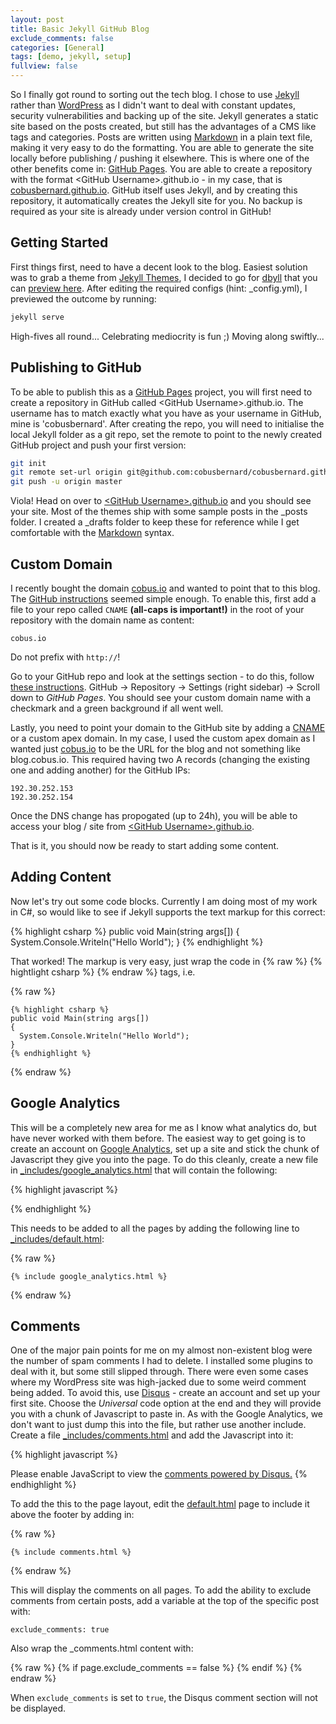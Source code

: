 ```yaml
---
layout: post
title: Basic Jekyll GitHub Blog
exclude_comments: false
categories: [General]
tags: [demo, jekyll, setup]
fullview: false
---
```


So I finally got round to sorting out the tech blog. I chose to use [Jekyll](http://jykellrb.com) rather than [WordPress](https://wordpress.com) as I didn't want to deal with constant updates, security vulnerabilities and backing up of the site. Jekyll generates a static site based on the posts created, but still has the advantages of a CMS like tags and categories. Posts are written using [Markdown](http://kramdown.gettalong.org/) in a plain text file, making it very easy to do the formatting. You are able to generate the site locally before publishing / pushing it elsewhere. This is where one of the other benefits come in: [GitHub Pages](https://pages.github.com/). You are able to create a repository with the format \<GitHub Username\>.github.io - in my case, that is [cobusbernard.github.io](https://cobusbernard.github.io). GitHub itself uses Jekyll, and by creating this repository, it automatically creates the Jekyll site for you. No backup is required as your site is already under version control in GitHub!

Getting Started
---------------

First things first, need to have a decent look to the blog. Easiest solution was to grab a theme from [Jekyll Themes](http://jekyllthemes.org/), I decided to go for [dbyll](https://github.com/dbtek/dbyll) that you can [preview here](http://dbtek.github.io/dbyll/). After editing the required configs (hint: _config.yml), I previewed the outcome by running:

~~~ bash
jekyll serve
~~~

High-fives all round... Celebrating mediocrity is fun ;) Moving along swiftly...

Publishing to GitHub
--------------------
To be able to publish this as a [GitHub Pages](https://pages.github.com/) project, you will first need to create a repository in GitHub called \<GitHub Username\>.github.io. The username has to match exactly what you have as your username in GitHub, mine is 'cobusbernard'. After creating the repo, you will need to initialise the local Jekyll folder as a git repo, set the remote to point to the newly created GitHub project and push your first version:

~~~ bash
git init
git remote set-url origin git@github.com:cobusbernard/cobusbernard.github.io.git
git push -u origin master
~~~

Viola! Head on over to [\<GitHub Username\>.github.io](https://cobusbernard.github.io) and you should see your site. Most of the themes ship with some sample posts in the _posts folder. I created a _drafts folder to keep these for reference while I get comfortable with the [Markdown](http://kramdown.gettalong.org/) syntax.

Custom Domain
-------------
I recently bought the domain [cobus.io](http://cobus.io) and wanted to point that to this blog. The [GitHub instructions](https://help.github.com/articles/setting-up-a-custom-domain-with-github-pages/) seemed simple enough. To enable this, first add a file to your repo called `CNAME` **(all-caps is important!)** in the root of your repository with the domain name as content:

~~~
cobus.io
~~~

Do not prefix with `http://`!

Go to your GitHub repo and look at the settings section - to do this, follow [these instructions](https://help.github.com/articles/adding-a-cname-file-to-your-repository/). GitHub -> Repository -> Settings (right sidebar) -> Scroll down to *GitHub Pages*. You should see your custom domain name with a checkmark and a green background if all went well.

Lastly, you need to point your domain to the GitHub site by adding a [CNAME](http://en.wikipedia.org/wiki/CNAME_record) or a custom apex domain. In my case, I used the custom apex domain as I wanted just [cobus.io](http://cobus.io) to be the URL for the blog and not something like blog.cobus.io. This required having two A records (changing the existing one and adding another) for the GitHub IPs:

~~~
192.30.252.153
192.30.252.154
~~~

Once the DNS change has propogated (up to 24h), you will be able to access your blog / site from [\<GitHub Username\>.github.io](https://cobusbernard.github.io).

That is it, you should now be ready to start adding some content.


Adding Content
--------------

Now let's try out some code blocks. Currently I am doing most of my work in C#, so would like to see if Jekyll supports the text markup for this correct:

{% highlight csharp %}
public void Main(string args[])
{
    System.Console.Writeln("Hello World");
}
{% endhighlight %}

That worked! The markup is very easy, just wrap the code in {% raw %} {% hightlight csharp %} {% endraw %} tags, i.e.

{% raw %}
~~~
{% highlight csharp %}
public void Main(string args[])
{
  System.Console.Writeln("Hello World");
}
{% endhighlight %}
~~~
{% endraw %}

Google Analytics
-----------------

This will be a completely new area for me as I know what analytics do, but have never worked with them before. The easiest way to get going is to create an account on [Google Analytics](http://www.google.com/analytics/), set up a site and stick the chunk of Javascript they give you into the page. To do this cleanly, create a new file in [_includes/google_analytics.html](https://github.com/cobusbernard/cobusbernard.github.io/blob/master/_includes/google_analytics.html) that will contain the following:

{% highlight javascript %}
<script>
(function(i,s,o,g,r,a,m){i['GoogleAnalyticsObject']=r;i[r]=i[r]||function(){
  (i[r].q=i[r].q||[]).push(arguments)},i[r].l=1*new Date();a=s.createElement(o),
  m=s.getElementsByTagName(o)[0];a.async=1;a.src=g;m.parentNode.insertBefore(a,m)
  })(window,document,'script','//www.google-analytics.com/analytics.js','ga');

  ga('create', '<tracking code>', '<site name>');
  ga('send', 'pageview');

</script>
{% endhighlight %}

This needs to be added to all the pages by adding the following line to [_includes/default.html](https://github.com/cobusbernard/cobusbernard.github.io/blob/master/_includes/default.html#L5):

{% raw %}
~~~
{% include google_analytics.html %}
~~~
{% endraw %}

Comments
--------

One of the major pain points for me on my almost non-existent blog were the number of spam comments I had to delete. I installed some plugins to deal with it, but some still slipped through. There were even some cases where my WordPress site was high-jacked due to some weird comment being added. To avoid this, use [Disqus](https://disqus.com) - create an account and set up your first site. Choose the *Universal* code option at the end and they will provide you with a chunk of Javascript to paste in. As with the Google Analytics, we don't want to just dump this into the file, but rather use another include. Create a file [_includes/comments.html](https://github.com/cobusbernard/cobusbernard.github.io/blob/master/_includes/comments.html) and add the Javascript into it:

{% highlight javascript %}
<div id="disqus_thread"></div>
<script type="text/javascript">
/* * * CONFIGURATION VARIABLES: EDIT BEFORE PASTING INTO YOUR WEBPAGE * * */
var disqus_shortname = '<disqus forum name>'; // required: replace example with your forum shortname
/* * * DON'T EDIT BELOW THIS LINE * * */
(function() {
  var dsq = document.createElement('script'); dsq.type = 'text/javascript'; dsq.async = true;
  dsq.src = '//' + disqus_shortname + '.disqus.com/embed.js';
  (document.getElementsByTagName('head')[0] || document.getElementsByTagName('body')[0]).appendChild(dsq);
  })();
</script>
<noscript>Please enable JavaScript to view the <a href="https://disqus.com/?ref_noscript">comments powered by Disqus.</a></noscript>
{% endhighlight %}

To add the this to the page layout, edit the [default.html](https://github.com/cobusbernard/cobusbernard.github.io/blob/master/_includes/default.html#L98) page to include it above the footer by adding in:

{% raw %}
~~~
{% include comments.html %}
~~~
{% endraw %}


This will display the comments on all pages. To add the ability to exclude comments from certain posts, add a variable at the top of the specific post with:

~~~
exclude_comments: true
~~~

Also wrap the _comments.html content with:

{% raw %}
{% if page.exclude_comments == false %}
{% endif %}
{% endraw %}

When `exclude_comments` is set to `true`, the Disqus comment section will not be displayed.
